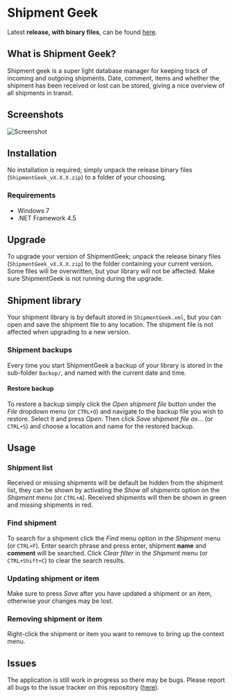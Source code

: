 ﻿# Shipment Geek
Latest **release, with binary files**, can be found [here](https://github.com/HebronNor/ShipmentGeek/releases).

## What is Shipment Geek?
Shipment geek is a super light database manager for keeping track of incoming and outgoing shipments. Date, comment, items and whether the shipment has been received or lost can be stored, giving a nice overview of all shipments in transit.

## Screenshots
![Screenshot](http://i.imgur.com/Q0cYGXFl.png)

## Installation
No installation is required; simply unpack the release binary files (`ShipmentGeek_vX.X.X.zip`) to a folder of your choosing.

### Requirements
* Windows 7
* .NET Framework 4.5

## Upgrade
To upgrade your version of ShipmentGeek; unpack the release binary files (`ShipmentGeek_vX.X.X.zip`) to the folder containing your current version. Some files will be overwritten, but your library will not be affected.
Make sure ShipmentGeek is not running during the upgrade.

## Shipment library
Your shipment library is by default stored in `ShipmentGeek.xml`, but you can open and save the shipment file to any location. The shipment file is not affected when upgrading to a new version.

### Shipment backups
Every time you start ShipmentGeek a backup of your library is stored in the sub-folder `Backup/`, and named with the current date and time.

#### Restore backup
To restore a backup simply click the _Open shipment file_ button under the _File_ dropdown menu (or `CTRL+O`) and navigate to the backup file you wish to restore. Select it and press _Open_.
Then click _Save shipment file as..._ (or `CTRL+S`) and choose a location and name for the restored backup.

## Usage

### Shipment list
Received or missing shipments will be default be hidden from the shipment list, they can be shown by activating the _Show all shipments_ option on the _Shipment_ menu (or `CTRL+A`).
Received shipments will then be shown in green and missing shipments in red.

### Find shipment
To search for a shipment click the _Find_ menu option in the _Shipment_ menu (or `CTRL+F`). Enter search phrase and press enter, shipment **name** and **comment** will be searched.
Click _Clear filter_ in the _Shipment_ menu (or `CTRL+Shift+C`) to clear the search results.

### Updating shipment or item
Make sure to press _Save_ after you have updated a shipment or an item, otherwise your changes may be lost.

### Removing shipment or item
Right-click the shipment or item you want to remove to bring up the context menu.

## Issues
The application is still work in progress so there may be bugs. Please report all bugs to the issue tracker on this repository ([here](https://github.com/HebronNor/ShipmentGeek/issues)).
